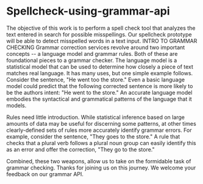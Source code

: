 # Spellcheck-using-grammar-api
The objective of this work is to perform a spell check tool that analyzes the text entered in search for possible misspellings. Our spellcheck prototype will be able to detect misspelled words in a text input.
INTRO TO GRAMMAR CHECKING
Grammar correction services revolve around two important concepts -- a language model and grammar rules. Both of these are foundational pieces to a grammar checker.  The language model is a statistical model that can be used to determine how closely a piece of text matches real language.  It has many uses, but one simple example follows. Consider the sentence, "He went too the store."  Even a basic language model could predict that the following corrected sentence is more likely to be the authors intent: "He went to the store." An accurate language model embodies the syntactical and grammatical patterns of the language that it models.



Rules need little introduction. While statistical inference based on large amounts of data may be useful for discerning some patterns, at other times clearly-defined sets of rules more accurately identify grammar errors. For example, consider the sentence, "They goes to the store." A rule that checks that a plural verb follows a plural noun group can easily identify this as an error and offer the correction, "They go to the store."



Combined, these two weapons, allow us to take on the formidable task of grammar checking. Thanks for joining us on this journey. We welcome your feedback on our grammar API.

